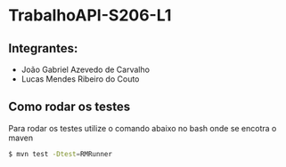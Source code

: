 # TrabalhoAPI-S206-L1

## Integrantes:
  - João Gabriel Azevedo de Carvalho
  - Lucas Mendes Ribeiro do Couto
## Como rodar os testes
Para rodar os testes utilize o comando abaixo no bash onde se encotra o maven
```bash
$ mvn test -Dtest=RMRunner
